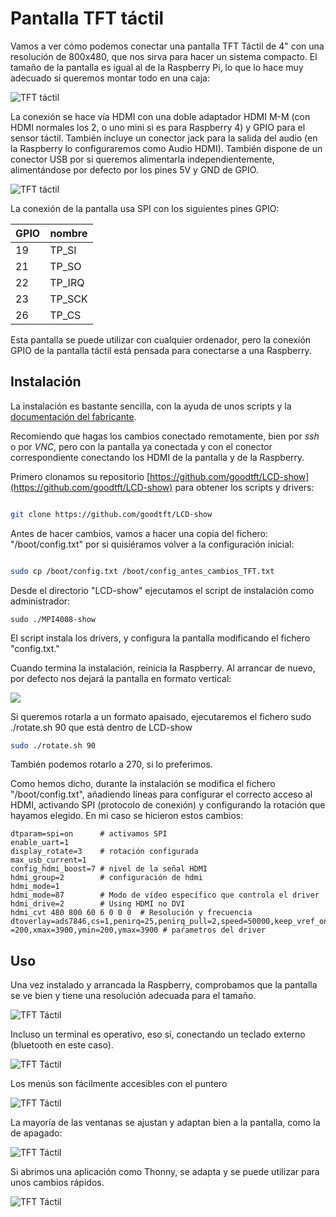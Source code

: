 # Pantalla TFT táctil

Vamos a ver cómo podemos conectar una pantalla TFT Táctil de 4" con una resolución de 800x480, que nos sirva para hacer un sistema compacto. El tamaño de la pantalla es igual al de la Raspberry Pi, lo que lo hace muy adecuado si queremos montar todo en una caja:

![TFT táctil](./images/TFT3_reducida_40.jpg)


La conexión se hace vía HDMI con una doble adaptador HDMI M-M (con HDMI normales los 2, o uno mini si es para Raspberry 4) y GPIO para el sensor táctil. También incluye un conector jack para la salida del audio (en la Raspberry lo configuraremos como Audio HDMI). También dispone de un conector USB por si queremos alimentarla independientemente, alimentándose por defecto por los pines 5V y GND de GPIO.

![TFT táctil](./images/TFT0_reducida_50.jpg)


La conexión de la pantalla usa SPI con los siguientes pines GPIO:

GPIO|nombre
---|---
19|	TP_SI
21|	TP_SO
22|	TP_IRQ
23|	TP_SCK
26|	TP_CS

Esta pantalla se puede utilizar con cualquier ordenador, pero la conexión GPIO de la pantalla táctil está pensada para conectarse a una Raspberry.

## Instalación

La instalación es bastante sencilla, con la ayuda de unos scripts y la [documentación del fabricante](http://www.lcdwiki.com/4inch_HDMI_Display-C). 

Recomiendo que hagas los cambios conectado remotamente, bien por _ssh_ o por _VNC_, pero con la pantalla ya conectada y con el conector correspondiente conectando los HDMI de la pantalla y de la Raspberry.

Primero clonamos su repositorio [https://github.com/goodtft/LCD-show](https://github.com/goodtft/LCD-show) para obtener los scripts y drivers:

```sh 

git clone https://github.com/goodtft/LCD-show
```

Antes de hacer cambios, vamos a hacer una copia del fichero: "/boot/config.txt" por si quisiéramos volver a la configuración inicial:

```sh

sudo cp /boot/config.txt /boot/config_antes_cambios_TFT.txt

```
Desde el directorio "LCD-show" ejecutamos el script de instalación como administrador:

```
sudo ./MPI4008-show
```

El script instala los drivers, y configura la pantalla modificando el fichero "config.txt."

Cuando termina la instalación, reinicia la Raspberry. Al arrancar de nuevo, por defecto nos dejará la pantalla en formato vertical:

![](./images/TFTI_reducida_40.jpg)

Si queremos rotarla a un formato apaisado, ejecutaremos el fichero sudo ./rotate.sh 90 que está dentro de LCD-show

```sh
sudo ./rotate.sh 90
```

También podemos rotarlo a 270, si lo preferimos.

Como hemos dicho, durante la instalación se modifica el fichero "/boot/config.txt", añadiendo líneas para configurar el correcto acceso al HDMI, activando SPI (protocolo de conexión) y configurando la rotación que hayamos elegido. En mi caso se hicieron estos cambios:

```
dtparam=spi=on      # activamos SPI
enable_uart=1
display_rotate=3    # rotación configurada
max_usb_current=1
config_hdmi_boost=7 # nivel de la señal HDMI
hdmi_group=2        # configuración de hdmi
hdmi_mode=1         
hdmi_mode=87        # Modo de vídeo específico que controla el driver
hdmi_drive=2        # Using HDMI no DVI
hdmi_cvt 480 800 60 6 0 0 0  # Resolución y frecuencia
dtoverlay=ads7846,cs=1,penirq=25,penirq_pull=2,speed=50000,keep_vref_on=0,swapxy=0,pmax=255,xohms=150,xmin
=200,xmax=3900,ymin=200,ymax=3900 # paŕametros del driver

```

## Uso

Una vez instalado y arrancada la Raspberry, comprobamos que la pantalla se ve bien y tiene una resolución adecuada para el tamaño.

![TFT Táctil](./images/TFT9_reducida_50.jpg)


Incluso un terminal es operativo, eso sí, conectando un teclado externo (bluetooth en este caso).

![TFT Táctil](./images/TFT4_reducida_50.jpg)

Los menús son fácilmente accesibles con el puntero

![TFT Táctil](./images/TFT6_reducida_50.jpg)

La mayoría de las ventanas se ajustan y adaptan bien a la pantalla, como la de apagado:

![TFT Táctil](./images/TFT5_reducida_50.jpg)

Si abrimos una aplicación como Thonny, se adapta y se puede utilizar para unos cambios rápidos.

![TFT Táctil](./images/TFT8_reducida_45.jpg)

